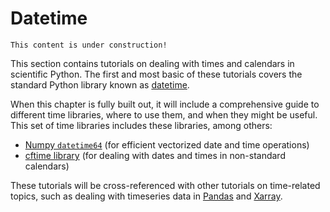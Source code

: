 # Datetime

```{note}
This content is under construction!
```

This section contains tutorials on dealing with times and calendars in scientific Python. The first and most basic of these tutorials covers the standard Python library known as [datetime](https://docs.python.org/3/library/datetime.html).

When this chapter is fully built out, it will include a comprehensive guide to different time libraries, where to use them, and when they might be useful. This set of time libraries includes these libraries, among others:

- [Numpy `datetime64`](https://numpy.org/doc/stable/reference/arrays.datetime.html) (for efficient vectorized date and time operations)
- [cftime library](https://unidata.github.io/cftime/) (for dealing with dates and times in non-standard calendars)

These tutorials will be cross-referenced with other tutorials on time-related topics, such as dealing with timeseries data in [Pandas](pandas) and [Xarray](xarray).
